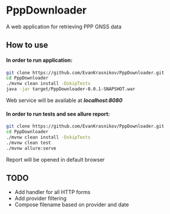 # PppDownloader
A web application for retrieving PPP GNSS data

## How to use
#### In order to run application:
```bash
git clone https://github.com/EvanKrasnikov/PppDownloader.git 
cd PppDownloader
./mvnw clean install -DskipTests
java -jar target/PppDownloader-0.0.1-SNAPSHOT.war
```
Web service will be available at **_localhost:8080_**

#### In order to run tests and see allure report:
```bash
git clone https://github.com/EvanKrasnikov/PppDownloader.git
cd PppDownloader
./mvnw clean install -DskipTests
./mvnw clean test
./mvnw allure:serve
```
Report will be opened in default browser

## TODO
- Add handler for all HTTP forms
- Add provider filtering
- Compose filename based on provider and date

